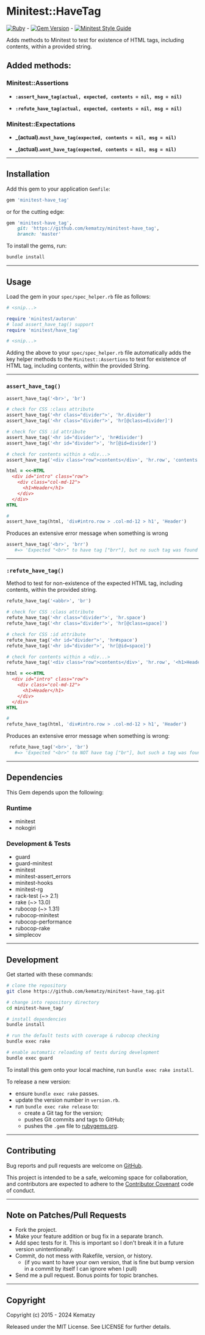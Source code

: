 # Minitest::HaveTag

[![Ruby](https://github.com/kematzy/minitest-have_tag/actions/workflows/ruby.yml/badge.svg?branch=master)](https://github.com/kematzy/minitest-have_tag/actions/workflows/ruby.yml) - [![Gem Version](https://badge.fury.io/rb/minitest-have_tag.svg)](https://badge.fury.io/rb/minitest-have_tag) - [![Minitest Style Guide](https://img.shields.io/badge/code_style-rubocop-brightgreen.svg)](https://github.com/rubocop/rubocop-minitest)

Adds methods to Minitest to test for existence of HTML tags, including contents,
within a provided string.

## Added methods:

### Minitest::Assertions

- **`:assert_have_tag(actual, expected, contents = nil, msg = nil)`**

- **`:refute_have_tag(actual, expected, contents = nil, msg = nil)`**

### Minitest::Expectations

- **_(actual).`must_have_tag(expected, contents = nil, msg = nil)`**

- **_(actual).`wont_have_tag(expected, contents = nil, msg = nil)`**

---

## Installation

Add this gem to your application `Gemfile`:

```ruby
gem 'minitest-have_tag'
```

or for the cutting edge:

```ruby
gem 'minitest-have_tag',
    git: 'https://github.com/kematzy/minitest-have_tag',
    branch: 'master'
```

To install the gems, run:

```bash
bundle install
```

---

## Usage

Load the gem in your `spec/spec_helper.rb` file as follows:

```ruby
# <snip...>

require 'minitest/autorun'
# load assert_have_tag() support
require 'minitest/have_tag'

# <snip...>
```

Adding the above to your `spec/spec_helper.rb` file automatically adds the key
helper methods to the `Minitest::Assertions` to test for existence of HTML tag,
including contents, within the provided String.

---

### `assert_have_tag()`

```ruby
assert_have_tag('<br>', 'br')

# check for CSS :class attribute
assert_have_tag('<hr class="divider">', 'hr.divider')
assert_have_tag('<hr class="divider">', 'hr[@class=divider]')

# check for CSS :id attribute
assert_have_tag('<hr id="divider">', 'hr#divider')
assert_have_tag('<hr id="divider">', 'hr[@id=divider]')

# check for contents within a <div...>
assert_have_tag('<div class="row">contents</div>', 'hr.row', 'contents')

html = <<~HTML
  <div id="intro" class="row">
    <div class="col-md-12">
      <h1>Header</h1>
    </div>
  </div>
HTML

#
assert_have_tag(html, 'div#intro.row > .col-md-12 > h1', 'Header')
```

Produces an extensive error message when something is wrong

```ruby
assert_have_tag('<br>', 'brr')
   #=> 'Expected "<br>" to have tag ["brr"], but no such tag was found'
```

---

### `:refute_have_tag()`

Method to test for non-existence of the expected HTML tag, including contents,
within the provided string.

```ruby
refute_have_tag('<abbr>', 'br')

# check for CSS :class attribute
refute_have_tag('<hr class="divider">', 'hr.space')
refute_have_tag('<hr class="divider">', 'hr[@class=space]')

# check for CSS :id attribute
refute_have_tag('<hr id="divider">', 'hr#space')
refute_have_tag('<hr id="divider">', 'hr[@id=space]')

# check for contents within a <div...>
refute_have_tag('<div class="row">contents</div>', 'hr.row', '<h1>Header</h1>')

html = <<~HTML
  <div id="intro" class="row">
    <div class="col-md-12">
      <h1>Header</h1>
    </div>
  </div>
HTML

#
refute_have_tag(html, 'div#intro.row > .col-md-12 > h1', 'Header')
```

Produces an extensive error message when something is wrong:

```ruby
 refute_have_tag('<br>', 'br')
   #=> 'Expected "<br>" to NOT have tag ["br"], but such a tag was found'
```

---

## Dependencies

This Gem depends upon the following:

### Runtime

- minitest
- nokogiri

### Development & Tests

- guard
- guard-minitest
- minitest
- minitest-assert_errors
- minitest-hooks
- minitest-rg
- rack-test (~> 2.1)
- rake (~> 13.0)
- rubocop (~> 1.31)
- rubocop-minitest
- rubocop-performance
- rubocop-rake
- simplecov

---

## Development

Get started with these commands:

```bash
# clone the repository
git clone https://github.com/kematzy/minitest-have_tag.git

# change into repository directory
cd minitest-have_tag/

# install dependencies
bundle install

# run the default tests with coverage & rubocop checking
bundle exec rake

# enable automatic reloading of tests during development
bundle exec guard
```

To install this gem onto your local machine, run `bundle exec rake install`.

To release a new version:

- ensure `bundle exec rake` passes.
- update the version number in `version.rb`.
- run `bundle exec rake release` to:
  - create a Git tag for the version;
  - pushes Git commits and tags to GitHub;
  - pushes the `.gem` file to [rubygems.org](https://rubygems.org).

---

## Contributing

Bug reports and pull requests are welcome on [GitHub](https://github.com/kematzy/minitest-have_tag).

This project is intended to be a safe, welcoming space for collaboration, and
contributors are expected to adhere to the
[Contributor Covenant](contributor-covenant.org) code of conduct.

---

## Note on Patches/Pull Requests

- Fork the project.
- Make your feature addition or bug fix in a separate branch.
- Add spec tests for it. This is important so I don't break it in a future
  version unintentionally.
- Commit, do not mess with Rakefile, version, or history.
  - (if you want to have your own version, that is fine but bump version in
    a commit by itself I can ignore when I pull)
- Send me a pull request. Bonus points for topic branches.

---

## Copyright

Copyright (c) 2015 - 2024 Kematzy

Released under the MIT License. See LICENSE for further details.
